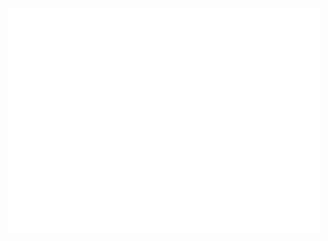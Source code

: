 <div style="display: flex; justify-content: center; align-items: center; height: 100vh;">
    <img src="./final.svg" alt="SVG Image" style="margin: auto; width: 500px; height: 360px;">
</div>

![](https://github-readme-streak-stats.herokuapp.com/?user=strn3&hide_border=true&theme=transparent)
